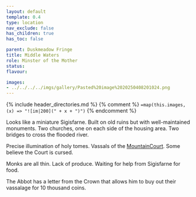 ```yaml
---
layout: default
template: 0.4
type: location
nav_exclude: false
has_children: true
has_toc: false

parent: Duskmeadow Fringe
title: Middle Waters
role: Minster of the Mother
status:
flavour: 

images:
- ../../../../imgs/gallery/Pasted%20image%2020250408201024.png
---
```


{% include header_directories.md %}
{% comment %}
`=map(this.images, (x) => "![im|200](" + x + ")")`
{% endcomment %}

Looks like a miniature Sigisfarne.
Built on old ruins but with well-maintained monuments.
Two churches, one on each side of the housing area.
Two bridges to cross the flooded river.

Precise illumination of holy tomes.
Vassals of the [MountainCourt](MountainCourt.md).
Some believe the Court is cursed.

Monks are all thin.
Lack of produce.
Waiting for help from Sigisfarne for food.

The Abbot has a letter from the Crown that allows him to buy out their vassalage for 10 thousand coins.
